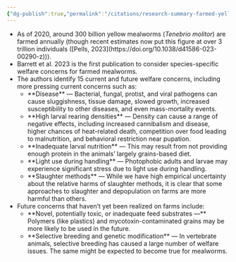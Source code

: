 ```yaml
---
{"dg-publish":true,"permalink":"/citations/research-summary-farmed-yellow-mealworm-welfare-rethink-priorities/","tags":["insects"],"created":"2025-10-23T11:03:59.256+01:00","updated":"2025-10-23T11:03:59.285+01:00"}
---
```


<ul>
<li>As of 2020, around 300 billion yellow mealworms (<i>Tenebrio molitor</i>) are farmed annually (though recent estimates now put this figure at over 3 trillion individuals ([Pells, 2023](https://doi.org/10.1038/d41586-023-00290-z))).</li>
<li>Barrett et al. 2023 is the first publication to consider species-specific welfare concerns for farmed mealworms.</li>
<li>The authors identify 15 current and future welfare concerns, including more pressing current concerns such as:
<ul>
<li>**Disease** — Bacterial, fungal, protist, and viral pathogens can cause sluggishness, tissue damage, slowed growth, increased susceptibility to other diseases, and even mass-mortality events.</li>
<li>**High larval rearing densities** — Density can cause a range of negative effects, including increased cannibalism and disease, higher chances of heat-related death, competition over food leading to malnutrition, and behavioral restriction near pupation.</li>
<li>**Inadequate larval nutrition** — This may result from not providing enough protein in the animals’ largely grains-based diet.</li>
<li>**Light use during handling** — Photophobic adults and larvae may experience significant stress due to light use during handling.</li>
<li>**Slaughter methods** — While we have high empirical uncertainty about the relative harms of slaughter methods, it is clear that some approaches to slaughter and depopulation on farms are more harmful than others.</li>
</ul>
</li>
<li>Future concerns that haven’t yet been realized on farms include:
<ul>
<li>**Novel, potentially toxic, or inadequate feed substrates —** Polymers (like plastics) and mycotoxin-contaminated grains may be more likely to be used in the future.</li>
<li>**Selective breeding and genetic modification** — In vertebrate animals, selective breeding has caused a large number of welfare issues. The same might be expected to become true for mealworms.</li>
</ul>
</li>
</ul>